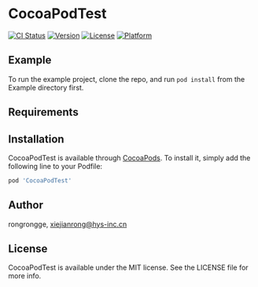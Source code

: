 # CocoaPodTest

[![CI Status](http://img.shields.io/travis/rongrongge/CocoaPodTest.svg?style=flat)](https://travis-ci.org/rongrongge/CocoaPodTest)
[![Version](https://img.shields.io/cocoapods/v/CocoaPodTest.svg?style=flat)](http://cocoapods.org/pods/CocoaPodTest)
[![License](https://img.shields.io/cocoapods/l/CocoaPodTest.svg?style=flat)](http://cocoapods.org/pods/CocoaPodTest)
[![Platform](https://img.shields.io/cocoapods/p/CocoaPodTest.svg?style=flat)](http://cocoapods.org/pods/CocoaPodTest)

## Example

To run the example project, clone the repo, and run `pod install` from the Example directory first.

## Requirements

## Installation

CocoaPodTest is available through [CocoaPods](http://cocoapods.org). To install
it, simply add the following line to your Podfile:

```ruby
pod 'CocoaPodTest'
```

## Author

rongrongge, xiejianrong@hys-inc.cn

## License

CocoaPodTest is available under the MIT license. See the LICENSE file for more info.
